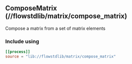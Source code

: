 ## ComposeMatrix (//flowstdlib/matrix/compose_matrix)
Compose a matrix from a set of matrix elements

### Include using
```toml
[[process]]
source = "lib://flowstdlib/matrix/compose_matrix"
```